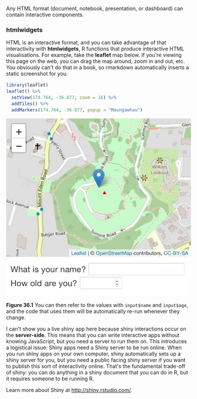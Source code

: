 
Any HTML format (document, notebook, presentation, or dashboard) can contain interactive components.

### htmlwidgets

HTML is an interactive format, and you can take advantage of that interactivity with __htmlwidgets__, R functions that produce interactive HTML visualisations. For example, take the __leaflet__ map below. If you're viewing this page on the web, you can drag the map around, zoom in and out, etc. You obviously can't do that in a book, so rmarkdown automatically inserts a static screenshot for you.


```r
library(leaflet)
leaflet() %>%
  setView(174.764, -36.877, zoom = 16) %>% 
  addTiles() %>%
  addMarkers(174.764, -36.877, popup = "Maungawhau") 
```



![Figure 36.1](rmarkdown-formats_files/figure-latex/unnamed-chunk-7-1.jpg)
![Figure 36.1](screenshots/rmarkdown-shiny.png)

**Figure 36.1**
You can then refer to the values with `input$name` and `input$age`, and the code that uses them will be automatically re-run whenever they change. 

I can't show you a live shiny app here because shiny interactions occur on the __server-side__. This means that you can write interactive apps without knowing JavaScript, but you need a server to run them on. This introduces a logistical issue: Shiny apps need a Shiny server to be run online. When you run shiny apps on your own computer, shiny automatically sets up a shiny server for you, but you need a public facing shiny server if you want to publish this sort of interactivity online. That's the fundamental trade-off of shiny: you can do anything in a shiny document that you can do in R, but it requires someone to be running R.

Learn more about Shiny at <http://shiny.rstudio.com/>.
